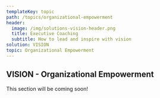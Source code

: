 ```yaml
---
templateKey: topic
path: /topics/organizational-empowerment
header:
  image: /img/solutions-vision-header.png
  title: Executive Coaching
  subtitle: How to lead and inspire with vision
solution: VISION
topic: Organizational Empowerment
---
```


## VISION - Organizational Empowerment

This section will be coming soon!
